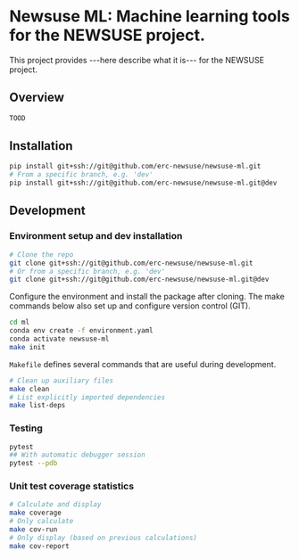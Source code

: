 # Newsuse ML: Machine learning tools for the NEWSUSE project.

This project provides ---here describe what it is--- for the NEWSUSE project.

## Overview

```bash
TOOD
```

## Installation

```bash
pip install git+ssh://git@github.com/erc-newsuse/newsuse-ml.git
# From a specific branch, e.g. 'dev'
pip install git+ssh://git@github.com/erc-newsuse/newsuse-ml.git@dev
```

## Development

### Environment setup and dev installation

```bash
# Clone the repo
git clone git+ssh://git@github.com/erc-newsuse/newsuse-ml.git
# Or from a specific branch, e.g. 'dev'
git clone git+ssh://git@github.com/erc-newsuse/newsuse-ml.git@dev
```

Configure the environment and install the package after cloning.
The make commands below also set up and configure version control (GIT).

```bash
cd ml
conda env create -f environment.yaml
conda activate newsuse-ml
make init
```

`Makefile` defines several commands that are useful during development.

```bash
# Clean up auxiliary files
make clean
# List explicitly imported dependencies
make list-deps
```

### Testing

```bash
pytest
## With automatic debugger session
pytest --pdb
```

### Unit test coverage statistics

```bash
# Calculate and display
make coverage
# Only calculate
make cov-run
# Only display (based on previous calculations)
make cov-report
```
